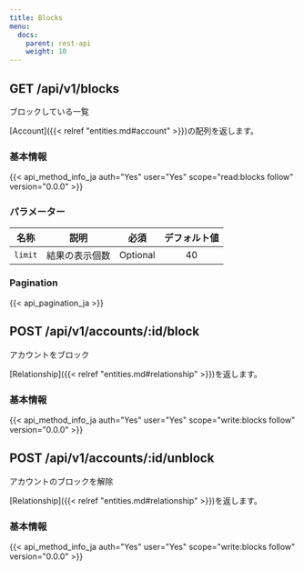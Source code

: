 ```yaml
---
title: Blocks
menu:
  docs:
    parent: rest-api
    weight: 10
---
```


## GET /api/v1/blocks

ブロックしている一覧

[Account]({{< relref "entities.md#account" >}})の配列を返します。

### 基本情報

{{< api_method_info_ja auth="Yes" user="Yes" scope="read:blocks follow" version="0.0.0" >}}

### パラメーター

|名称|説明|必須|デフォルト値|
|----|-----------|:------:|:-----:|
| `limit` | 結果の表示個数 | Optional | 40 |

### Pagination

{{< api_pagination_ja >}}

## POST /api/v1/accounts/:id/block

アカウントをブロック

[Relationship]({{< relref "entities.md#relationship" >}})を返します。

### 基本情報

{{< api_method_info_ja auth="Yes" user="Yes" scope="write:blocks follow" version="0.0.0" >}}

## POST /api/v1/accounts/:id/unblock

アカウントのブロックを解除

[Relationship]({{< relref "entities.md#relationship" >}})を返します。

### 基本情報

{{< api_method_info_ja auth="Yes" user="Yes" scope="write:blocks follow" version="0.0.0" >}}
